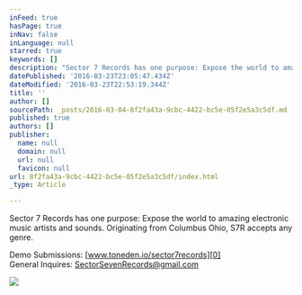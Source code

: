 ```yaml
---
inFeed: true
hasPage: true
inNav: false
inLanguage: null
starred: true
keywords: []
description: "Sector 7 Records has one purpose: Expose the world to amazing electronic\n music artists and sounds. Originating from Columbus Ohio, S7R accepts \nany genre."
datePublished: '2016-03-23T23:05:47.434Z'
dateModified: '2016-03-23T22:53:19.344Z'
title: ''
author: []
sourcePath: _posts/2016-03-04-8f2fa43a-9cbc-4422-bc5e-05f2e5a3c5df.md
published: true
authors: []
publisher:
  name: null
  domain: null
  url: null
  favicon: null
url: 8f2fa43a-9cbc-4422-bc5e-05f2e5a3c5df/index.html
_type: Article

---
```

Sector 7 Records has one purpose: Expose the world to amazing electronic
music artists and sounds. Originating from Columbus Ohio, S7R accepts 
any genre.

Demo Submissions: [www.toneden.io/sector7records][0]  
General Inquires: [SectorSevenRecords@gmail.com][1]

[][1]
![](https://the-grid-user-content.s3-us-west-2.amazonaws.com/26a54563-75d3-4aa3-9e3d-fdca586ea3cf.png)

[0]: https://exit.sc/?url=https%3A%2F%2Fwww.toneden.io%2Fsector7records "https://www.toneden.io/sector7records"
[1]: mailto:SectorSevenRecords@gmail.com